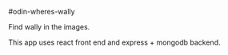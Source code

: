 #odin-wheres-wally

Find wally in the images.

This app uses react front end and express + mongodb backend.

